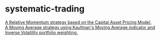 # systematic-trading
 
[A Relative Momentum strategy based on the Capital Asset Pricing Model.](https://github.com/martina-torce/systematic-trading/blob/main/CAPM-RelativeMomentum.ipynb)  
[A Moving Average strategy using Kaufman's Moving Average indicator and Inverse Volatility portfolio weighting.](https://github.com/martina-torce/systematic-trading/blob/main/KAMA-InverseVolatility.ipynb)
